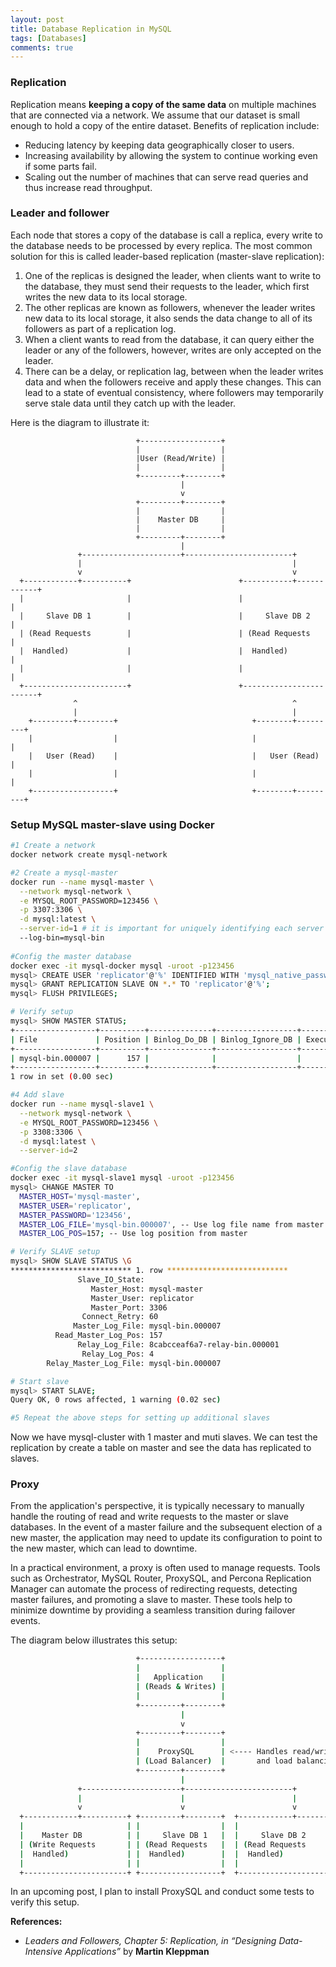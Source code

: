 ```yaml
---
layout: post
title: Database Replication in MySQL
tags: [Databases]
comments: true
---
```

### Replication

Replication means **keeping a copy of the same data** on multiple machines that are connected via a network. We assume that our dataset is small enough to hold a copy of the entire dataset. Benefits of replication include:

- Reducing latency by keeping data geographically closer to users.
- Increasing availability by allowing the system to continue working even if some parts fail.
- Scaling out the number of machines that can serve read queries and thus increase read throughput.

### Leader and follower

Each node that stores a copy of the database is call a replica, every write to the database needs to be processed by every replica. The most common solution for this is called leader-based replication (master-slave replication):

1. One of the replicas is designed the leader, when clients want to write to the database, they must send their requests to the leader, which first writes the new data to its local storage.
2. The other replicas are known as followers, whenever the leader writes new data to its local storage, it also sends the data change to all of its followers as part of a replication log.
3. When a client wants to read from the database, it can query either the leader or any of the followers, however, writes are only accepted on the leader.
4. There can be a delay, or replication lag, between when the leader writes data and when the followers receive and apply these changes. This can lead to a state of eventual consistency, where followers may temporarily serve stale data until they catch up with the leader.

Here is the diagram to illustrate it:

```
                            +------------------+       
                            |                  |       
                            |User (Read/Write) |       
                            |                  |       
                            +---------+--------+       
                                      |
                                      v
                            +---------+--------+       
                            |                  |       
                            |    Master DB     |       
                            |                  |       
                            +---------+--------+       
                                      |
               +----------------------+------------------------+ 
               |                                               |
               v                                               v
  +------------+----------+                        +-----------+------------+
  |                       |                        |                        |
  |     Slave DB 1        |                        |     Slave DB 2         |
  | (Read Requests        |                        | (Read Requests         |
  |  Handled)             |                        |  Handled)              |
  |                       |                        |                        |
  +-----------------------+                        +------------------------+
              ^                                                ^
              |                                                |
    +---------+--------+                              +--------+---------+
    |                  |                              |                  |
    |   User (Read)    |                              |   User (Read)    |
    |                  |                              |                  |
    +------------------+                              +--------+---------+
```

### Setup MySQL master-slave using Docker

```bash
#1 Create a network
docker network create mysql-network

#2 Create a mysql-master
docker run --name mysql-master \
  --network mysql-network \
  -e MYSQL_ROOT_PASSWORD=123456 \
  -p 3307:3306 \
  -d mysql:latest \
  --server-id=1 # it is important for uniquely identifying each server in the cluster
  --log-bin=mysql-bin
 
#Config the master database
docker exec -it mysql-docker mysql -uroot -p123456
mysql> CREATE USER 'replicator'@'%' IDENTIFIED WITH 'mysql_native_password' BY '123456';
mysql> GRANT REPLICATION SLAVE ON *.* TO 'replicator'@'%';
mysql> FLUSH PRIVILEGES; 

# Verify setup
mysql> SHOW MASTER STATUS;
+------------------+----------+--------------+------------------+-------------------+
| File             | Position | Binlog_Do_DB | Binlog_Ignore_DB | Executed_Gtid_Set |
+------------------+----------+--------------+------------------+-------------------+
| mysql-bin.000007 |      157 |              |                  |                   |
+------------------+----------+--------------+------------------+-------------------+
1 row in set (0.00 sec)

#4 Add slave
docker run --name mysql-slave1 \
  --network mysql-network \
  -e MYSQL_ROOT_PASSWORD=123456 \
  -p 3308:3306 \
  -d mysql:latest \
  --server-id=2

#Config the slave database
docker exec -it mysql-slave1 mysql -uroot -p123456
mysql> CHANGE MASTER TO
  MASTER_HOST='mysql-master',
  MASTER_USER='replicator',
  MASTER_PASSWORD='123456',
  MASTER_LOG_FILE='mysql-bin.000007', -- Use log file name from master
  MASTER_LOG_POS=157; -- Use log position from master

# Verify SLAVE setup
mysql> SHOW SLAVE STATUS \G
*************************** 1. row ***************************
               Slave_IO_State: 
                  Master_Host: mysql-master
                  Master_User: replicator
                  Master_Port: 3306
                Connect_Retry: 60
              Master_Log_File: mysql-bin.000007
          Read_Master_Log_Pos: 157
               Relay_Log_File: 8cabcceaf6a7-relay-bin.000001
                Relay_Log_Pos: 4
        Relay_Master_Log_File: mysql-bin.000007

# Start slave
mysql> START SLAVE;
Query OK, 0 rows affected, 1 warning (0.02 sec)

#5 Repeat the above steps for setting up additional slaves
```

Now we have mysql-cluster with 1 master and muti slaves. We can test the replication by create a table on master and see the data has replicated to slaves.

### Proxy

From the application's perspective, it is typically necessary to manually handle the routing of read and write requests to the master or slave databases. In the event of a master failure and the subsequent election of a new master, the application may need to update its configuration to point to the new master, which can lead to downtime.

In a practical environment, a proxy is often used to manage requests. Tools such as Orchestrator, MySQL Router, ProxySQL, and Percona Replication Manager can automate the process of redirecting requests, detecting master failures, and promoting a slave to master. These tools help to minimize downtime by providing a seamless transition during failover events.

The diagram below illustrates this setup:

```bash
                            +------------------+       
                            |                  |       
                            |   Application    |       
                            | (Reads & Writes) |       
                            |                  |       
                            +---------+--------+       
                                      |
                                      v
                            +---------+--------+       
                            |                  |       
                            |    ProxySQL      | <---- Handles read/write split
                            | (Load Balancer)  |       and load balancing
                            +---------+--------+       
                                      |
               +----------------------+------------------------+ 
               |                      |                        |
               v                      v                        v
  +------------+----------+ +---------+--------+  +------------+----------+
  |                       | |                  |  |                       |
  |    Master DB          | |     Slave DB 1   |  |     Slave DB 2        |
  | (Write Requests       | | (Read Requests   |  | (Read Requests        |
  |  Handled)             | |  Handled)        |  |  Handled)             |
  |                       | |                  |  |                       |
  +-----------------------+ +------------------+  +-----------------------+
```

In an upcoming post, I plan to install ProxySQL and conduct some tests to verify this setup.

**References:** 

- *Leaders and Followers, Chapter 5: Replication, in “Designing Data-Intensive Applications”* by **Martin Kleppman**
